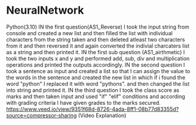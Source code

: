 # NeuralNetwork
Python(3.10)
IN the first question(AS1_Reverse) I took the input string from console and created a new list and then filled the list with individual characters from the string taken and then deleted atleast two characters from it  and then reversed it and again converted the indivial charcaters list as a string and then printed it.
IN the first sub question (AS1_airthmetic) I took the two inputs x and y and performed add, sub, div and multiplication operations and printed the outputs accordingly.
IN the second question I took a sentence as input and created a list so that I can assign the value to the words in the sentence and created the new list in which if i found the word "python" I replaced it with word "pythons". and then changed the list into string and printed it.
IN the third question I took the class score as marks and then taken input and used "if" "elif" conditions and according with grading criteria I have given grades to the marks secured.
https://www.veed.io/view/9351f68d-8726-4ada-8ff1-08b77d83355d?source=compressor-sharing (Video Explanation)
